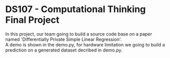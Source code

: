 # DS107 - Computational Thinking Final Project  
In this project, our team going to build a source code base on a paper named 'Differentially Private Simple Linear Regression'.  
A demo is shown in the demo.py, for hardware limitation we going to build a prediction on a generated dataset decribed in demo.py.
